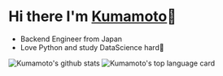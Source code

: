 # Hi there I'm [Kumamoto](https://twitter.com/digitalhimiko)🐬

- Backend Engineer from Japan
- Love Python and study DataScience hard🤪

![Kumamoto's github stats](https://github-readme-stats.vercel.app/api?username=Kumamoto-Hamachi&count_private=true&show_icons=true&theme=vue)
![Kumamoto's top language card](https://github-readme-stats.vercel.app/api/top-langs/?username=Kumamoto-Hamachi)
